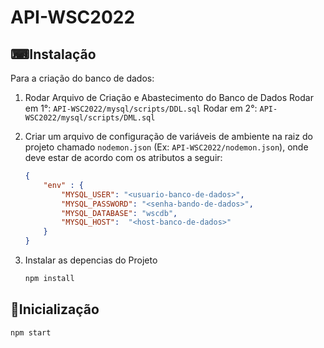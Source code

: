 # API-WSC2022
## ⌨Instalação
Para a criação do banco de dados:
 1. Rodar Arquivo de Criação e Abastecimento do Banco de Dados
 Rodar em 1°: `API-WSC2022/mysql/scripts/DDL.sql`
 Rodar em 2°: `API-WSC2022/mysql/scripts/DML.sql`

2. Criar um arquivo de configuração de variáveis de ambiente na raiz do projeto chamado `nodemon.json` (Ex: `API-WSC2022/nodemon.json`), onde deve estar de acordo com os atributos a seguir:
    ```json
    {
        "env" : {        
            "MYSQL_USER": "<usuario-banco-de-dados>",
            "MYSQL_PASSWORD": "<senha-bando-de-dados>",
            "MYSQL_DATABASE": "wscdb",
            "MYSQL_HOST":  "<host-banco-de-dados>"
        }
    }
3. Instalar as depencias do Projeto
    ```sh
    npm install
    ```

## 🔰Inicialização
```sh
npm start
```